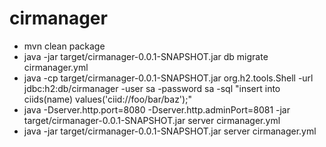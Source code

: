cirmanager
==========

- mvn clean package
- java -jar target/cirmanager-0.0.1-SNAPSHOT.jar db migrate cirmanager.yml
- java -cp target/cirmanager-0.0.1-SNAPSHOT.jar org.h2.tools.Shell -url jdbc:h2:db/cirmanager -user sa -password sa -sql "insert into ciids(name) values('ciid://foo/bar/baz');"
- java -Dserver.http.port=8080 -Dserver.http.adminPort=8081 -jar target/cirmanager-0.0.1-SNAPSHOT.jar server cirmanager.yml
- java -jar target/cirmanager-0.0.1-SNAPSHOT.jar server cirmanager.yml
